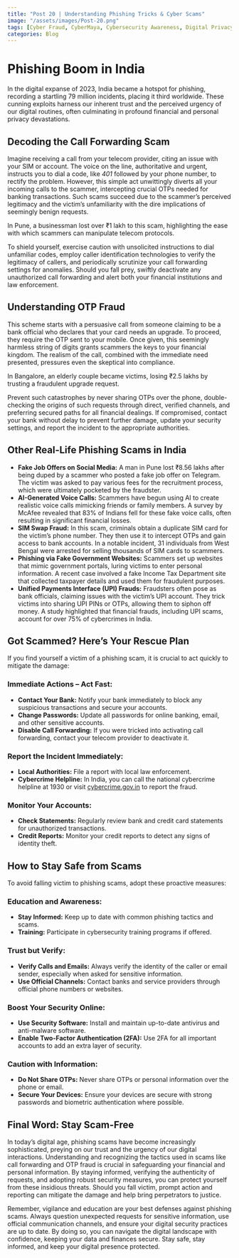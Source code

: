 ```yaml
---
title: "Post 20 | Understanding Phishing Tricks & Cyber Scams"
image: "/assets/images/Post-20.png"
tags: [Cyber Fraud, CyberMaya, Cybersecurity Awareness, Digital Privacy, Identity Theft, Jamtara, Phishing, Scam]
categories: Blog
---
```

# Phishing Boom in India

In the digital expanse of 2023, India became a hotspot for phishing, recording a startling 79 million incidents, placing it third worldwide. These cunning exploits harness our inherent trust and the perceived urgency of our digital routines, often culminating in profound financial and personal privacy devastations.

## Decoding the Call Forwarding Scam

Imagine receiving a call from your telecom provider, citing an issue with your SIM or account. The voice on the line, authoritative and urgent, instructs you to dial a code, like *401* followed by your phone number, to rectify the problem. However, this simple act unwittingly diverts all your incoming calls to the scammer, intercepting crucial OTPs needed for banking transactions. Such scams succeed due to the scammer’s perceived legitimacy and the victim’s unfamiliarity with the dire implications of seemingly benign requests.

In Pune, a businessman lost over ₹1 lakh to this scam, highlighting the ease with which scammers can manipulate telecom protocols.

To shield yourself, exercise caution with unsolicited instructions to dial unfamiliar codes, employ caller identification technologies to verify the legitimacy of callers, and periodically scrutinize your call forwarding settings for anomalies. Should you fall prey, swiftly deactivate any unauthorized call forwarding and alert both your financial institutions and law enforcement.

## Understanding OTP Fraud

This scheme starts with a persuasive call from someone claiming to be a bank official who declares that your card needs an upgrade. To proceed, they require the OTP sent to your mobile. Once given, this seemingly harmless string of digits grants scammers the keys to your financial kingdom. The realism of the call, combined with the immediate need presented, pressures even the skeptical into compliance.

In Bangalore, an elderly couple became victims, losing ₹2.5 lakhs by trusting a fraudulent upgrade request.

Prevent such catastrophes by never sharing OTPs over the phone, double-checking the origins of such requests through direct, verified channels, and preferring secured paths for all financial dealings. If compromised, contact your bank without delay to prevent further damage, update your security settings, and report the incident to the appropriate authorities.

## Other Real-Life Phishing Scams in India

- **Fake Job Offers on Social Media:** A man in Pune lost ₹8.56 lakhs after being duped by a scammer who posted a fake job offer on Telegram. The victim was asked to pay various fees for the recruitment process, which were ultimately pocketed by the fraudster.
- **AI-Generated Voice Calls:** Scammers have begun using AI to create realistic voice calls mimicking friends or family members. A survey by McAfee revealed that 83% of Indians fell for these fake voice calls, often resulting in significant financial losses.
- **SIM Swap Fraud:** In this scam, criminals obtain a duplicate SIM card for the victim’s phone number. They then use it to intercept OTPs and gain access to bank accounts. In a notable incident, 31 individuals from West Bengal were arrested for selling thousands of SIM cards to scammers.
- **Phishing via Fake Government Websites:** Scammers set up websites that mimic government portals, luring victims to enter personal information. A recent case involved a fake Income Tax Department site that collected taxpayer details and used them for fraudulent purposes.
- **Unified Payments Interface (UPI) Frauds:** Fraudsters often pose as bank officials, claiming issues with the victim’s UPI account. They trick victims into sharing UPI PINs or OTPs, allowing them to siphon off money. A study highlighted that financial frauds, including UPI scams, account for over 75% of cybercrimes in India.

## Got Scammed? Here’s Your Rescue Plan

If you find yourself a victim of a phishing scam, it is crucial to act quickly to mitigate the damage:

### Immediate Actions – Act Fast:

- **Contact Your Bank:** Notify your bank immediately to block any suspicious transactions and secure your accounts.
- **Change Passwords:** Update all passwords for online banking, email, and other sensitive accounts.
- **Disable Call Forwarding:** If you were tricked into activating call forwarding, contact your telecom provider to deactivate it.

### Report the Incident Immediately:

- **Local Authorities:** File a report with local law enforcement.
- **Cybercrime Helpline:** In India, you can call the national cybercrime helpline at 1930 or visit [cybercrime.gov.in](https://cybercrime.gov.in) to report the fraud.

### Monitor Your Accounts:

- **Check Statements:** Regularly review bank and credit card statements for unauthorized transactions.
- **Credit Reports:** Monitor your credit reports to detect any signs of identity theft.

## How to Stay Safe from Scams

To avoid falling victim to phishing scams, adopt these proactive measures:

### Education and Awareness:

- **Stay Informed:** Keep up to date with common phishing tactics and scams.
- **Training:** Participate in cybersecurity training programs if offered.

### Trust but Verify:

- **Verify Calls and Emails:** Always verify the identity of the caller or email sender, especially when asked for sensitive information.
- **Use Official Channels:** Contact banks and service providers through official phone numbers or websites.

### Boost Your Security Online:

- **Use Security Software:** Install and maintain up-to-date antivirus and anti-malware software.
- **Enable Two-Factor Authentication (2FA):** Use 2FA for all important accounts to add an extra layer of security.

### Caution with Information:

- **Do Not Share OTPs:** Never share OTPs or personal information over the phone or email.
- **Secure Your Devices:** Ensure your devices are secure with strong passwords and biometric authentication where possible.

## Final Word: Stay Scam-Free

In today’s digital age, phishing scams have become increasingly sophisticated, preying on our trust and the urgency of our digital interactions. Understanding and recognizing the tactics used in scams like call forwarding and OTP fraud is crucial in safeguarding your financial and personal information. By staying informed, verifying the authenticity of requests, and adopting robust security measures, you can protect yourself from these insidious threats. Should you fall victim, prompt action and reporting can mitigate the damage and help bring perpetrators to justice.

Remember, vigilance and education are your best defenses against phishing scams. Always question unexpected requests for sensitive information, use official communication channels, and ensure your digital security practices are up to date. By doing so, you can navigate the digital landscape with confidence, keeping your data and finances secure. Stay safe, stay informed, and keep your digital presence protected.
